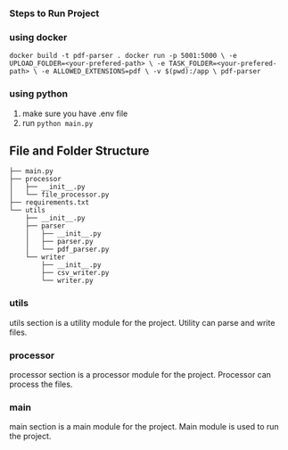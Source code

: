 ### Steps to Run Project

### using docker
``
docker build -t pdf-parser .
docker run -p 5001:5000 \
  -e UPLOAD_FOLDER=<your-prefered-path> \
  -e TASK_FOLDER=<your-prefered-path> \
  -e ALLOWED_EXTENSIONS=pdf \
  -v $(pwd):/app \
  pdf-parser
``

### using python
1. make sure you have .env file
2. run
``
python main.py
``


## File and Folder Structure
```commandline
├── main.py
├── processor
│   ├── __init__.py
│   └── file_processor.py
├── requirements.txt
└── utils
    ├── __init__.py
    ├── parser
    │   ├── __init__.py
    │   ├── parser.py
    │   └── pdf_parser.py
    └── writer
        ├── __init__.py
        ├── csv_writer.py
        └── writer.py
```


### utils
utils section is a utility module for the project.
Utility can parse and write files.

### processor
processor section is a processor module for the project.
Processor can process the files.

### main
main section is a main module for the project.
Main module is used to run the project.